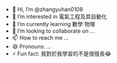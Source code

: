 - 👋 Hi, I’m @zhangyuhan0108
- 👀 I’m interested in 電氣工程及其自動化
- 🌱 I’m currently learning 數學 物理
- 💞️ I’m looking to collaborate on ...
- 📫 How to reach me ...
- 😄 Pronouns: ...
- ⚡ Fun fact: 我對於我學習的不是很擅長😂

<!---
zhangyuhan0108/zhangyuhan0108 is a ✨ special ✨ repository because its `README.md` (this file) appears on your GitHub profile.
You can click the Preview link to take a look at your changes.
--->
